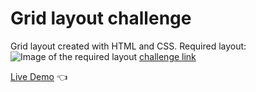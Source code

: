 # Grid layout challenge

Grid layout created with HTML and CSS.
Required layout: 
![Image of the required layout](https://elzero.org/wp-content/uploads/2021/01/company-team-with-grid.png)
[challenge link](https://elzero.org/frontend-company-team-with-grid/)

[Live Demo](https://hassanelnaggar99.github.io/Company-Team-With-Grid/) :point_left:
 
